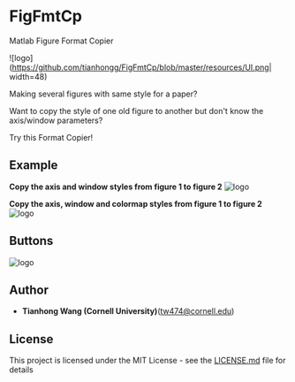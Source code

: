 # FigFmtCp
Matlab Figure Format Copier


![logo](https://github.com/tianhongg/FigFmtCp/blob/master/resources/UI.png| width=48)




Making several figures with same style for a paper?

Want to copy the style of one old figure to another but don't know the axis/window parameters?

Try this Format Copier!




  












## Example
**Copy the axis and window styles from figure 1 to figure 2** 
![logo](https://github.com/tianhongg/FigFmtCp/blob/master/resources/example1.png)



**Copy the axis, window and colormap styles from figure 1 to figure 2** 
![logo](https://github.com/tianhongg/FigFmtCp/blob/master/resources/example2.png)




## Buttons
![logo](https://github.com/tianhongg/FigFmtCp/blob/master/resources/bts.png)




## Author
* **Tianhong Wang (Cornell University)**(tw474@cornell.edu) 




## License

This project is licensed under the MIT License - see the [LICENSE.md](LICENSE.md) file for details